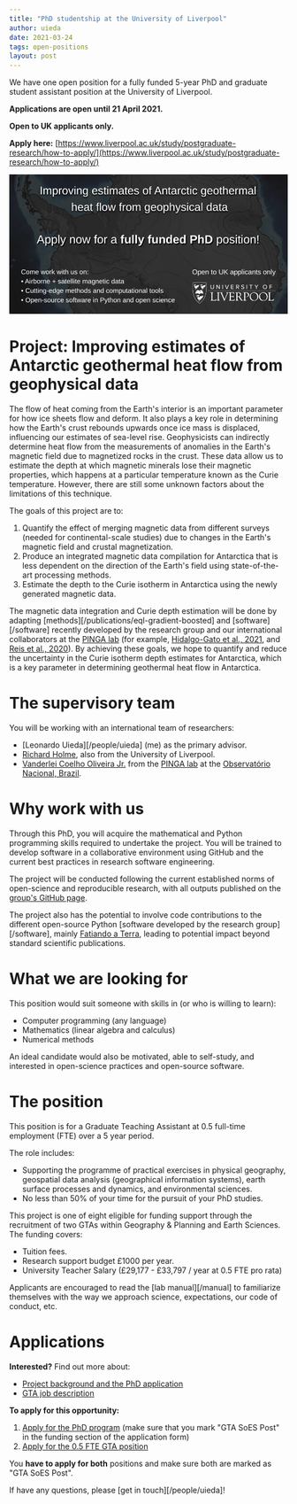 ```yaml
---
title: "PhD studentship at the University of Liverpool"
author: uieda
date: 2021-03-24
tags: open-positions
layout: post
---
```


We have one open position for a fully funded 5-year PhD and graduate student
assistant position at the University of Liverpool.

**Applications are open until 21 April 2021.**

**Open to UK applicants only.**

**Apply here:** [https://www.liverpool.ac.uk/study/postgraduate-research/how-to-apply/](https://www.liverpool.ac.uk/study/postgraduate-research/how-to-apply/)

![](/images/liverpool-phd-antarctica-2021.png)

# Project: Improving estimates of Antarctic geothermal heat flow from geophysical data

The flow of heat coming from the Earth's interior is an important parameter for
how ice sheets flow and deform. It also plays a key role in determining how the
Earth's crust rebounds upwards once ice mass is displaced, influencing our
estimates of sea-level rise.
Geophysicists can indirectly determine heat flow from the measurements of
anomalies in the Earth's magnetic field due to magnetized rocks in the crust.
These data allow us to estimate the depth at which magnetic minerals lose their
magnetic properties, which happens at a particular temperature known as the
Curie temperature.
However, there are still some unknown factors about the limitations of this
technique.

The goals of this project are to:

1. Quantify the effect of merging magnetic data from different surveys (needed
   for continental-scale studies) due to changes in the Earth's magnetic field
   and crustal magnetization.
2. Produce an integrated magnetic data compilation for Antarctica that is less
   dependent on the direction of the Earth's field using state-of-the-art
   processing methods.
3. Estimate the depth to the Curie isotherm in Antarctica using the newly
   generated magnetic data.

The magnetic data integration and Curie depth estimation will be done by
adapting [methods][/publications/eql-gradient-boosted] and [software][/software]
recently developed by the research group and our international collaborators at
the [PINGA lab](https://www.pinga-lab.org) (for example,
[Hidalgo-Gato et al., 2021](https://www.pinga-lab.org/papers/mag-amp-basement2020.html),
and [Reis et al., 2020](https://www.pinga-lab.org/papers/generalized-positivity.html)).
By achieving these goals, we hope to quantify and reduce the uncertainty in the
Curie isotherm depth estimates for Antarctica, which is a key parameter in
determining geothermal heat flow in Antarctica.

# The supervisory team

You will be working with an international team of researchers:

* [Leonardo Uieda][/people/uieda] (me) as the primary advisor.
* [Richard Holme](https://www.liverpool.ac.uk/environmental-sciences/staff/richard-holme/),
  also from the University of Liverpool.
* [Vanderlei Coelho Oliveira Jr.](https://www.pinga-lab.org/people/oliveira-jr.html)
  from the [PINGA lab](https://www.pinga-lab.org) at the [Observatório Nacional, Brazil](https://on.br).

# Why work with us

Through this PhD, you will acquire the mathematical and Python programming
skills required to undertake the project. You will be trained to develop
software in a collaborative environment using GitHub and the current best
practices in research software engineering.

The project will be conducted following the current established norms of
open-science and reproducible research, with all outputs published on the
[group's GitHub page](https://github.com/compgeolab).

The project also has the potential to involve code contributions to the
different open-source Python [software developed by the research
group][/software], mainly [Fatiando a Terra](https://www.fatiando.org), leading
to potential impact beyond standard scientific publications.

# What we are looking for

This position would suit someone with skills in (or who is willing to learn):

* Computer programming (any language)
* Mathematics (linear algebra and calculus)
* Numerical methods

An ideal candidate would also be motivated, able to self-study, and interested
in open-science practices and open-source software.

# The position

This position is for a Graduate Teaching Assistant at 0.5 full-time employment
(FTE) over a 5 year period.

The role includes:

* Supporting the programme of practical exercises in physical geography,
  geospatial data analysis (geographical information systems), earth surface
  processes and dynamics, and environmental sciences.
* No less than 50% of your time for the pursuit of your PhD studies.

This project is one of eight eligible for funding support through the
recruitment of two GTAs within Geography & Planning and Earth Sciences.
The funding covers:

* Tuition fees.
* Research support budget £1000 per year.
* University Teacher Salary (£29,177 - £33,797 / year at 0.5 FTE pro rata)

Applicants are encouraged to read the [lab manual][/manual] to familiarize
themselves with the way we approach science, expectations, our code of conduct,
etc.

# Applications

**Interested?** Find out more about:

* [Project background and the PhD application](https://www.liverpool.ac.uk/study/postgraduate-research/studentships/antarctic-geothermal-heat-flow/)
* [GTA job description](https://my.corehr.com/pls/ulivrecruit/core_document_api_2.view_erecruit_document?p_key_1=D161105EF6E5B5B10DC7A69CD9C376B73C9A921B621D9E229F95DCB9DCD6DE0233E90C7A614A516C307962F1DBC7F5090F6DE86D9E64BA727A5750B07A2421FB998151320B23239397EED9362D713E3C96E1FE4550971832476852A766B60972C4484421A35CF5178F98B9900620B71CDBDEE74D21E7AD265D9977C5142248D3FF8B35A6219B9BCDEF7DE54C9095EFBAB03F0F82A442F0FDEAA35B466CBDC1F4B1F8D29982D07ACA1C719430C932794FAF80AB5AAA3D015BC735156BCAA0B2E5&p_key_2=C6E2C26950427D366D0ED008285E9F002D29CCEE79C9B017F313F979229815D99EA594AF4F4281EDEAFCEEAC79BFAEAE221612BC0A8F78E14D04913E1445DAF9643E1D3BF5F1917EC55FCEA191B228188A8F4C933E3CE80CCCC099B9C26D0B4F5004C0DC27333C34F2DFC6E44CE35B95CD09E7D31C092BBA0592BF3719F2AFC3CC9CCB7A6F03C8FAD86661F23A94F6227B3BE5B1847FF0F6BE2A608F9A6D8D0F1166246BF3FC4BB20A6AACC080803D98C4F5F8DA82EFE7A211F698F0FF884171)

**To apply for this opportunity:**

1. [Apply for the PhD program](https://www.liverpool.ac.uk/study/postgraduate-research/how-to-apply/)
   (make sure that you mark "GTA SoES Post" in the funding section of the application form)
2. [Apply for the 0.5 FTE GTA position](https://my.corehr.com/pls/ulivrecruit/erq_jobspec_version_4.display_form?p_company=1&p_internal_external=E&p_display_in_irish=N&p_process_type=&p_applicant_no=&p_form_profile_detail=&p_display_apply_ind=Y&p_refresh_search=Y&p_recruitment_id=026106)

You **have to apply for both** positions and make sure both are marked as "GTA
SoES Post".

If have any questions, please [get in touch][/people/uieda]!
